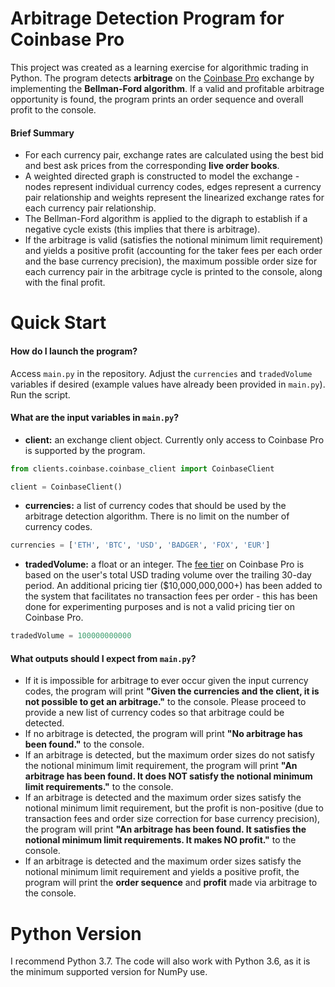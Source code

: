 # Arbitrage Detection Program for Coinbase Pro


This project was created as a learning exercise for algorithmic trading in Python. The program detects **arbitrage** on the [Coinbase Pro](https://pro.coinbase.com/) exchange by implementing the **Bellman-Ford algorithm**. If a valid and profitable arbitrage opportunity is found, the program prints an order sequence and overall profit to the console. 

#### Brief Summary

* For each currency pair, exchange rates are calculated using the best bid and best ask prices from the corresponding **live order books**. 
* A weighted directed graph is constructed to model the exchange - nodes represent individual currency codes, edges represent a currency pair relationship and weights represent the linearized exchange rates for each currency pair relationship.
* The Bellman-Ford algorithm is applied to the digraph to establish if a negative cycle exists (this implies that there is arbitrage).
* If the arbitrage is valid (satisfies the notional minimum limit requirement) and yields a positive profit (accounting for the taker fees per each order and the base currency precision), the maximum possible order size for each currency pair in the arbitrage cycle is printed to the console, along with the final profit. 

# Quick Start

#### How do I launch the program?

Access  `main.py` in the repository. Adjust the `currencies` and `tradedVolume` variables if desired (example values have already been provided in `main.py`). Run the script.

#### What are the input variables in `main.py`?

* **client:** an exchange client object. Currently only access to Coinbase Pro is supported by the program.

```python
from clients.coinbase.coinbase_client import CoinbaseClient

client = CoinbaseClient()
```

* **currencies:** a list of currency codes that should be used by the arbitrage detection algorithm. There is no limit on the number of currency codes. 

```python
currencies = ['ETH', 'BTC', 'USD', 'BADGER', 'FOX', 'EUR']
```

* **tradedVolume:** a float or an integer. The [fee tier](https://help.coinbase.com/en/pro/trading-and-funding/trading-rules-and-fees/fees) on Coinbase Pro is based on the user's total USD trading volume over the trailing 30-day period. An additional pricing tier ($10,000,000,000+) has been added to the system that facilitates no transaction fees per order - this has been done for experimenting purposes and is not a valid pricing tier on Coinbase Pro.

```python
tradedVolume = 100000000000
```

#### What outputs should I expect from `main.py`?

* If it is impossible for arbitrage to ever occur given the input currency codes, the program will print **"Given the currencies and the client, it is not possible to get an arbitrage."** to the console. Please proceed to provide a new list of currency codes so that arbitrage could be detected.
* If no arbitrage is detected, the program will print **"No arbitrage has been found."** to the console.
* If an arbitrage is detected, but the maximum order sizes do not satisfy the notional minimum limit requirement, the program will print **"An arbitrage has been found. It does NOT satisfy the notional minimum limit requirements."** to the console.
* If an arbitrage is detected and the maximum order sizes satisfy the notional minimum limit requirement, but the profit is non-positive (due to transaction fees and order size correction for base currency precision), the program will print **"An arbitrage has been found. It satisfies the notional minimum limit requirements. It makes NO profit."** to the console.
* If an arbitrage is detected and the maximum order sizes satisfy the notional minimum limit requirement and yields a positive profit, the program will print the **order sequence** and **profit** made via arbitrage to the console.


# Python Version

I recommend Python 3.7. The code will also work with Python 3.6, as it is the minimum supported version for NumPy use.  
